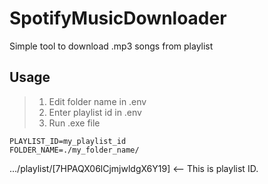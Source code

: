 # SpotifyMusicDownloader
Simple tool to download .mp3 songs from playlist 
## Usage
> 1. Edit folder name in .env
> 2. Enter playlist id in .env
> 3. Run .exe file
```env
PLAYLIST_ID=my_playlist_id
FOLDER_NAME=./my_folder_name/
```
.../playlist/[7HPAQX06lCjmjwldgX6Y19] <-- This is playlist ID.
